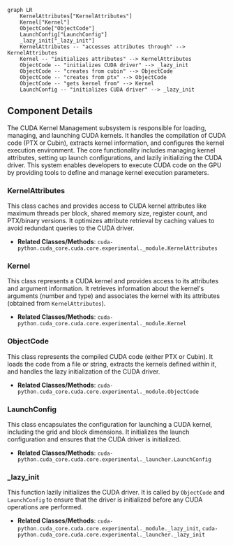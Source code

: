 ```mermaid
graph LR
    KernelAttributes["KernelAttributes"]
    Kernel["Kernel"]
    ObjectCode["ObjectCode"]
    LaunchConfig["LaunchConfig"]
    _lazy_init["_lazy_init"]
    KernelAttributes -- "accesses attributes through" --> KernelAttributes
    Kernel -- "initializes attributes" --> KernelAttributes
    ObjectCode -- "initializes CUDA driver" --> _lazy_init
    ObjectCode -- "creates from cubin" --> ObjectCode
    ObjectCode -- "creates from ptx" --> ObjectCode
    ObjectCode -- "gets kernel from" --> Kernel
    LaunchConfig -- "initializes CUDA driver" --> _lazy_init
```

## Component Details

The CUDA Kernel Management subsystem is responsible for loading, managing, and launching CUDA kernels. It handles the compilation of CUDA code (PTX or Cubin), extracts kernel information, and configures the kernel execution environment. The core functionality includes managing kernel attributes, setting up launch configurations, and lazily initializing the CUDA driver. This system enables developers to execute CUDA code on the GPU by providing tools to define and manage kernel execution parameters.

### KernelAttributes
This class caches and provides access to CUDA kernel attributes like maximum threads per block, shared memory size, register count, and PTX/binary versions. It optimizes attribute retrieval by caching values to avoid redundant queries to the CUDA driver.
- **Related Classes/Methods**: `cuda-python.cuda_core.cuda.core.experimental._module.KernelAttributes`

### Kernel
This class represents a CUDA kernel and provides access to its attributes and argument information. It retrieves information about the kernel's arguments (number and type) and associates the kernel with its attributes (obtained from `KernelAttributes`).
- **Related Classes/Methods**: `cuda-python.cuda_core.cuda.core.experimental._module.Kernel`

### ObjectCode
This class represents the compiled CUDA code (either PTX or Cubin). It loads the code from a file or string, extracts the kernels defined within it, and handles the lazy initialization of the CUDA driver.
- **Related Classes/Methods**: `cuda-python.cuda_core.cuda.core.experimental._module.ObjectCode`

### LaunchConfig
This class encapsulates the configuration for launching a CUDA kernel, including the grid and block dimensions. It initializes the launch configuration and ensures that the CUDA driver is initialized.
- **Related Classes/Methods**: `cuda-python.cuda_core.cuda.core.experimental._launcher.LaunchConfig`

### _lazy_init
This function lazily initializes the CUDA driver. It is called by `ObjectCode` and `LaunchConfig` to ensure that the driver is initialized before any CUDA operations are performed.
- **Related Classes/Methods**: `cuda-python.cuda_core.cuda.core.experimental._module._lazy_init`, `cuda-python.cuda_core.cuda.core.experimental._launcher._lazy_init`
